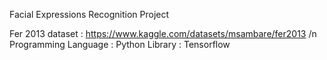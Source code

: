 Facial Expressions Recognition Project

Fer 2013 dataset : https://www.kaggle.com/datasets/msambare/fer2013 /n
Programming Language : Python
Library : Tensorflow
